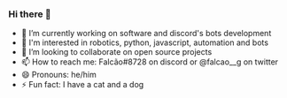 ### Hi there 👋


- 🔭 I’m currently working on software and discord's bots development
- 🌱 I'm interested in robotics, python, javascript, automation and bots
- 💞️ I’m looking to collaborate on open source projects
- 📫 How to reach me: Falcão#8728 on discord or @falcao__g on twitter
- 😄 Pronouns: he/him
- ⚡ Fun fact: I have a cat and a dog
